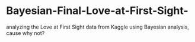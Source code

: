 # Bayesian-Final-Love-at-First-Sight-
analyzing the Love at First Sight data from Kaggle using Bayesian analysis, cause why not?

